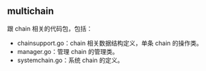## multichain

跟 chain 相关的代码包，包括：

* chainsupport.go：chain 相关数据结构定义，单条 chain 的操作类。
* manager.go：管理 chain 的管理类。
* systemchain.go：系统 chain 的定义。